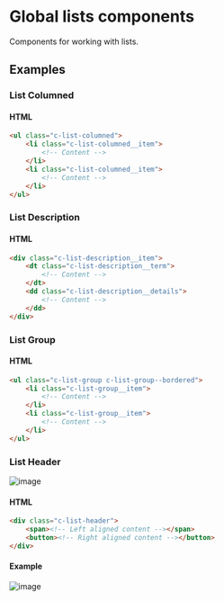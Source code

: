 # Global lists components

Components for working with lists.

## Examples

### List Columned
#### HTML
```html
<ul class="c-list-columned">
    <li class="c-list-columned__item">
        <!-- Content -->
    </li>
    <li class="c-list-columned__item">
        <!-- Content -->
    </li>
</ul>
```

### List Description
#### HTML
```html
<div class="c-list-description__item">
    <dt class="c-list-description__term">
        <!-- Content -->
    </dt>
    <dd class="c-list-description__details">
        <!-- Content -->
    </dd>
</div>
```

### List Group
#### HTML
```html
<ul class="c-list-group c-list-group--bordered">
    <li class="c-list-group__item">
        <!-- Content -->
    </li>
    <li class="c-list-group__item">
        <!-- Content -->
    </li>
</ul>
```

### List Header
![image](https://i.imgur.com/wHNpnJt.png)

#### HTML
```html
<div class="c-list-header">
    <span><!-- Left aligned content --></span>
    <button><!-- Right aligned content --></button>
</div>
```

#### Example

![image](https://i.imgur.com/g8jZ24b.png)

